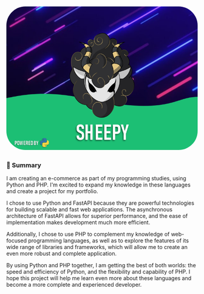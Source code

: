 <h1 align="center">
  <img src="images/logo.jpg" style="border-radius: 50px;"/>
</h1>

### :page_with_curl: Summary

I am creating an e-commerce as part of my programming studies, using Python and PHP. I'm excited to expand my knowledge in these languages and create a project for my portfolio.

I chose to use Python and FastAPI because they are powerful technologies for building scalable and fast web applications. The asynchronous architecture of FastAPI allows for superior performance, and the ease of implementation makes development much more efficient.

Additionally, I chose to use PHP to complement my knowledge of web-focused programming languages, as well as to explore the features of its wide range of libraries and frameworks, which will allow me to create an even more robust and complete application.

By using Python and PHP together, I am getting the best of both worlds: the speed and efficiency of Python, and the flexibility and capability of PHP. I hope this project will help me learn even more about these languages and become a more complete and experienced developer.